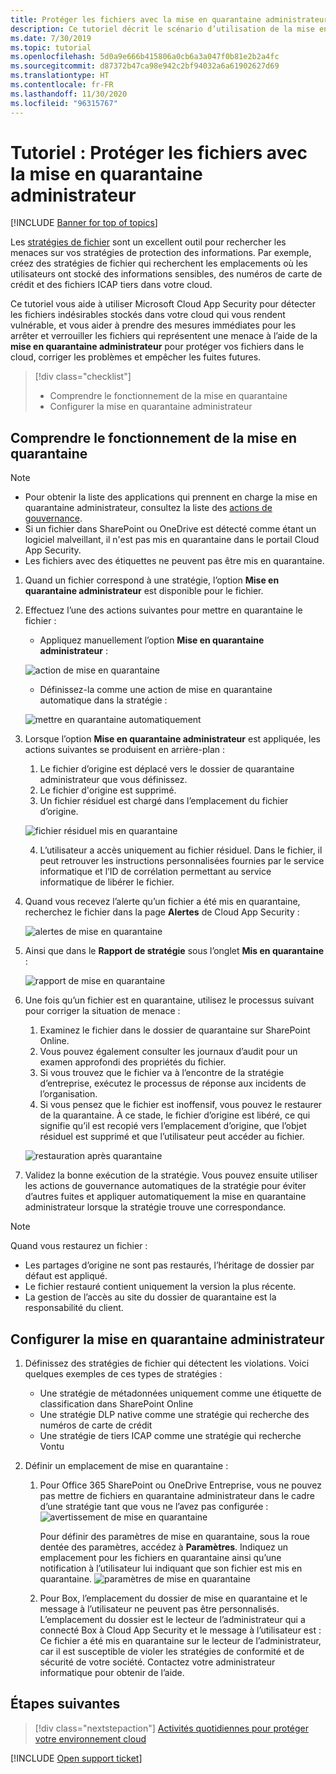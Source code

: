 ```yaml
---
title: Protéger les fichiers avec la mise en quarantaine administrateur Cloud App Security
description: Ce tutoriel décrit le scénario d’utilisation de la mise en quarantaine administrateur pour contrôler les violations de données.
ms.date: 7/30/2019
ms.topic: tutorial
ms.openlocfilehash: 5d0a9e666b415806a0cb6a3a047f0b81e2b2a4fc
ms.sourcegitcommit: d87372b47ca98e942c2bf94032a6a61902627d69
ms.translationtype: HT
ms.contentlocale: fr-FR
ms.lasthandoff: 11/30/2020
ms.locfileid: "96315767"
---
```

# <a name="tutorial-protect-files-with-admin-quarantine"></a>Tutoriel : Protéger les fichiers avec la mise en quarantaine administrateur

[!INCLUDE [Banner for top of topics](includes/banner.md)]

Les [stratégies de fichier](data-protection-policies.md) sont un excellent outil pour rechercher les menaces sur vos stratégies de protection des informations. Par exemple, créez des stratégies de fichier qui recherchent les emplacements où les utilisateurs ont stocké des informations sensibles, des numéros de carte de crédit et des fichiers ICAP tiers dans votre cloud.

Ce tutoriel vous aide à utiliser Microsoft Cloud App Security pour détecter les fichiers indésirables stockés dans votre cloud qui vous rendent vulnérable, et vous aider à prendre des mesures immédiates pour les arrêter et verrouiller les fichiers qui représentent une menace à l’aide de la **mise en quarantaine administrateur** pour protéger vos fichiers dans le cloud, corriger les problèmes et empêcher les fuites futures.

> [!div class="checklist"]
>
> * Comprendre le fonctionnement de la mise en quarantaine
> * Configurer la mise en quarantaine administrateur

## <a name="understand-how-quarantine-works"></a>Comprendre le fonctionnement de la mise en quarantaine

>[!NOTE]
>
> * Pour obtenir la liste des applications qui prennent en charge la mise en quarantaine administrateur, consultez la liste des [actions de gouvernance](governance-actions.md).
> * Si un fichier dans SharePoint ou OneDrive est détecté comme étant un logiciel malveillant, il n'est pas mis en quarantaine dans le portail Cloud App Security.
> * Les fichiers avec des étiquettes ne peuvent pas être mis en quarantaine.

1. Quand un fichier correspond à une stratégie, l’option **Mise en quarantaine administrateur** est disponible pour le fichier.

2. Effectuez l’une des actions suivantes pour mettre en quarantaine le fichier :

    * Appliquez manuellement l’option **Mise en quarantaine administrateur** :

    ![action de mise en quarantaine](media/quarantine-action.png)

    * Définissez-la comme une action de mise en quarantaine automatique dans la stratégie :

    ![mettre en quarantaine automatiquement](media/quarantine-automated.png)

3. Lorsque l’option **Mise en quarantaine administrateur** est appliquée, les actions suivantes se produisent en arrière-plan :

    1. Le fichier d’origine est déplacé vers le dossier de quarantaine administrateur que vous définissez.
    2. Le fichier d'origine est supprimé.
    3. Un fichier résiduel est chargé dans l’emplacement du fichier d’origine.

    ![fichier résiduel mis en quarantaine](media/quarantine-tombstone.png)

    4. L’utilisateur a accès uniquement au fichier résiduel. Dans le fichier, il peut retrouver les instructions personnalisées fournies par le service informatique et l’ID de corrélation permettant au service informatique de libérer le fichier.

4. Quand vous recevez l’alerte qu’un fichier a été mis en quarantaine, recherchez le fichier dans la page **Alertes** de Cloud App Security :

    ![alertes de mise en quarantaine](media/quarantine-alerts.png)

5. Ainsi que dans le **Rapport de stratégie** sous l’onglet **Mis en quarantaine** :

    ![rapport de mise en quarantaine](media/quarantine-report.png)

6. Une fois qu’un fichier est en quarantaine, utilisez le processus suivant pour corriger la situation de menace :

    1. Examinez le fichier dans le dossier de quarantaine sur SharePoint Online.
    2. Vous pouvez également consulter les journaux d’audit pour un examen approfondi des propriétés du fichier.
    3. Si vous trouvez que le fichier va à l’encontre de la stratégie d’entreprise, exécutez le processus de réponse aux incidents de l’organisation.
    4. Si vous pensez que le fichier est inoffensif, vous pouvez le restaurer de la quarantaine. À ce stade, le fichier d’origine est libéré, ce qui signifie qu’il est recopié vers l’emplacement d’origine, que l’objet résiduel est supprimé et que l’utilisateur peut accéder au fichier.

      ![restauration après quarantaine](media/quarantine-restore.png)

7. Validez la bonne exécution de la stratégie. Vous pouvez ensuite utiliser les actions de gouvernance automatiques de la stratégie pour éviter d’autres fuites et appliquer automatiquement la mise en quarantaine administrateur lorsque la stratégie trouve une correspondance.

> [!NOTE]
> Quand vous restaurez un fichier :
>
> * Les partages d’origine ne sont pas restaurés, l’héritage de dossier par défaut est appliqué.
> * Le fichier restauré contient uniquement la version la plus récente.
> * La gestion de l’accès au site du dossier de quarantaine est la responsabilité du client.

## <a name="set-up-admin-quarantine"></a>Configurer la mise en quarantaine administrateur

1. Définissez des stratégies de fichier qui détectent les violations. Voici quelques exemples de ces types de stratégies :

    - Une stratégie de métadonnées uniquement comme une étiquette de classification dans SharePoint Online
    - Une stratégie DLP native comme une stratégie qui recherche des numéros de carte de crédit
    - Une stratégie de tiers ICAP comme une stratégie qui recherche Vontu

2. Définir un emplacement de mise en quarantaine :
   1. Pour Office 365 SharePoint ou OneDrive Entreprise, vous ne pouvez pas mettre de fichiers en quarantaine administrateur dans le cadre d’une stratégie tant que vous ne l’avez pas configurée : ![avertissement de mise en quarantaine](media/quarantine-warning.png)

      Pour définir des paramètres de mise en quarantaine, sous la roue dentée des paramètres, accédez à **Paramètres**. Indiquez un emplacement pour les fichiers en quarantaine ainsi qu’une notification à l’utilisateur lui indiquant que son fichier est mis en quarantaine.
      ![paramètres de mise en quarantaine](media/quarantine-settings.png)

   2. Pour Box, l’emplacement du dossier de mise en quarantaine et le message à l’utilisateur ne peuvent pas être personnalisés. L’emplacement du dossier est le lecteur de l’administrateur qui a connecté Box à Cloud App Security et le message à l’utilisateur est : Ce fichier a été mis en quarantaine sur le lecteur de l’administrateur, car il est susceptible de violer les stratégies de conformité et de sécurité de votre société. Contactez votre administrateur informatique pour obtenir de l’aide.

## <a name="next-steps"></a>Étapes suivantes

> [!div class="nextstepaction"]
> [Activités quotidiennes pour protéger votre environnement cloud](daily-activities-to-protect-your-cloud-environment.md)

[!INCLUDE [Open support ticket](includes/support.md)]
